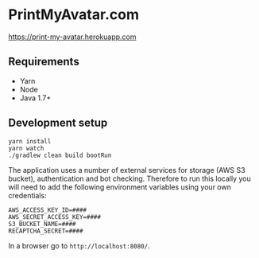 # PrintMyAvatar.com

https://print-my-avatar.herokuapp.com

## Requirements

* Yarn
* Node
* Java 1.7+

## Development setup

```
yarn install
yarn watch
./gradlew clean build bootRun
```

The application uses a number of external services for storage (AWS S3 bucket), authentication and bot checking.
Therefore to run this locally you will need to add the following environment variables using your own credentials:
```
AWS_ACCESS_KEY_ID=####
AWS_SECRET_ACCESS_KEY=####
S3_BUCKET_NAME=####
RECAPTCHA_SECRET=####
```

In a browser go to `http://localhost:8080/`.


